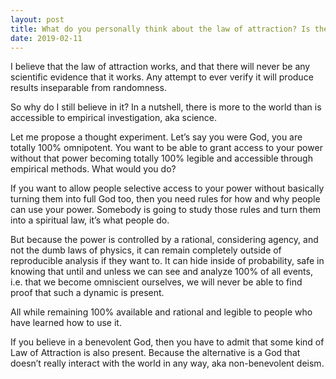 ```yaml
---
layout: post
title: What do you personally think about the law of attraction? Is there any scientific evidence that it really works?
date: 2019-02-11
---
```


<p>I believe that the law of attraction works, and that there will never be any scientific evidence that it works. Any attempt to ever verify it will produce results inseparable from randomness.</p><p>So why do I still believe in it? In a nutshell, there is more to the world than is accessible to empirical investigation, aka science.</p><p>Let me propose a thought experiment. Let’s say you were God, you are totally 100% omnipotent. You want to be able to grant access to your power without that power becoming totally 100% legible and accessible through empirical methods. What would you do?</p><p>If you want to allow people selective access to your power without basically turning them into full God too, then you need rules for how and why people can use your power. Somebody is going to study those rules and turn them into a spiritual law, it’s what people do.</p><p>But because the power is controlled by a rational, considering agency, and not the dumb laws of physics, it can remain completely outside of reproducible analysis if they want to. It can hide inside of probability, safe in knowing that until and unless we can see and analyze 100% of all events, i.e. that we become omniscient ourselves, we will never be able to find proof that such a dynamic is present.</p><p>All while remaining 100% available and rational and legible to people who have learned how to use it.</p><p>If you believe in a benevolent God, then you have to admit that some kind of Law of Attraction is also present. Because the alternative is a God that doesn’t really interact with the world in any way, aka non-benevolent deism.</p>

